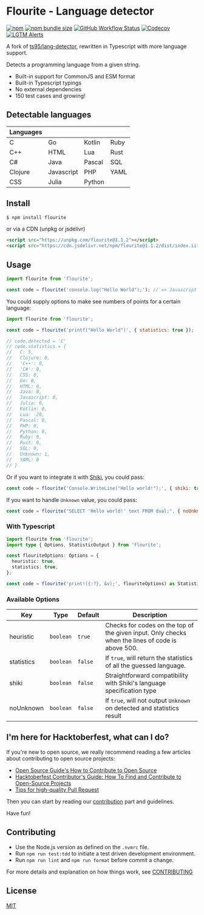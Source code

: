 # Flourite - Language detector

[![npm](https://img.shields.io/npm/v/flourite?style=for-the-badge)](https://www.npmjs.com/package/flourite) [![npm bundle size](https://img.shields.io/bundlephobia/min/flourite?style=for-the-badge)](https://www.npmjs.com/package/flourite) [![GitHub Workflow Status](https://img.shields.io/github/workflow/status/teknologi-umum/flourite/CI?style=for-the-badge)](https://github.com/teknologi-umum/flourite/actions/workflows/ci.yml) [![Codecov](https://img.shields.io/codecov/c/gh/teknologi-umum/flourite?style=for-the-badge)](https://app.codecov.io/gh/teknologi-umum/flourite) [![LGTM Alerts](https://img.shields.io/lgtm/alerts/github/teknologi-umum/flourite?style=for-the-badge)](https://lgtm.com/projects/g/teknologi-umum/flourite/)

A fork of [ts95/lang-detector](https://github.com/ts95/lang-detector), rewritten in Typescript with more language support.

Detects a programming language from a given string.

- Built-in support for CommonJS and ESM format
- Built-in Typescript typings
- No external dependencies
- 150 test cases and growing!

## Detectable languages

| Languages |            |        |      |
| --------- | ---------- | ------ | ---- |
| C         | Go         | Kotlin | Ruby |
| C++       | HTML       | Lua    | Rust |
| C#        | Java       | Pascal | SQL  |
| Clojure   | Javascript | PHP    | YAML |
| CSS       | Julia      | Python |      |

## Install

```bash
$ npm install flourite
```

or via a CDN (unpkg or jsdelivr)

```html
<script src="https://unpkg.com/flourite@1.1.2"></script>
<script src="https://cdn.jsdelivr.net/npm/flourite@1.1.2/dist/index.iife.js"></script>
```

## Usage

```js
import flourite from 'flourite';

const code = flourite('console.log("Hello World");'); // => Javascript
```

You could supply options to make see numbers of points for a certain language:

```js
import flourite from 'flourite';

const code = flourite('printf("Hello World")', { statistics: true });

// code.detected = 'C'
// code.statistics = {
//   C: 5,
//   Clojure: 0,
//   'C++': 0,
//   'C#': 0,
//   CSS: 0,
//   Go: 0,
//   HTML: 0,
//   Java: 0,
//   Javascript: 0,
//   Julia: 0,
//   Kotlin: 0,
//   Lua: -20,
//   Pascal: 0,
//   PHP: 0,
//   Python: 0,
//   Ruby: 0,
//   Rust: 0,
//   SQL: 0,
//   Unknown: 1,
//   YAML: 0
// }
```

Or if you want to integrate it with [Shiki](https://github.com/shikijs/shiki), you could pass:

```js
const code = flourite('Console.WriteLine("Hello world!");', { shiki: true }); // => csharp
```

If you want to handle `Unknown` value, you could pass:

```js
const code = flourite("SELECT 'Hello world!' text FROM dual;", { noUnknown: true });
```

### With Typescript

```typescript
import flourite from 'flourite';
import type { Options, StatisticOutput } from 'flourite';

const flouriteOptions: Options = {
  heuristic: true,
  statistics: true,
};

const code = flourite('print!({:?}, &v);', flouriteOptions) as StatisticOutput;
```

### Available Options

| Key        | Type      | Default | Description                                                                                      |
| ---------- | --------- | ------- | ------------------------------------------------------------------------------------------------ |
| heuristic  | `boolean` | `true`  | Checks for codes on the top of the given input. Only checks when the lines of code is above 500. |
| statistics | `boolean` | `false` | If `true`, will return the statistics of all the guessed language.                               |
| shiki      | `boolean` | `false` | Straightforward compatibility with Shiki's language specification type                           |
| noUnknown  | `boolean` | `false` | If `true`, will not output `Unknown` on detected and statistics result                           |

## I'm here for Hacktoberfest, what can I do?

If you're new to open source, we really recommend reading a few articles about contributing to open source projects:

- [Open Source Guide's How to Contribute to Open Source](https://opensource.guide/how-to-contribute/)
- [Hacktoberfest Contributor's Guide: How To Find and Contribute to Open-Source Projects](https://www.digitalocean.com/community/tutorials/hacktoberfest-contributor-s-guide-how-to-find-and-contribute-to-open-source-projects)
- [Tips for high-quality Pull Request](https://twitter.com/sudo_navendu/status/1437456596473303042)

Then you can start by reading our [contribution](https://github.com/teknologi-umum/flourite#i-want-to-contribute-what-can-i-do) part and guidelines.

Have fun!

## Contributing

- Use the Node.js version as defined on the `.nvmrc` file.
- Run `npm run test:tdd` to initiate a test driven development environment.
- Run `npm run lint` and `npm run format` before commit a change.

For more details and explanation on how things work, see [CONTRIBUTING](./CONTRIBUTING.md)

## License

[MIT](./LICENSE)
